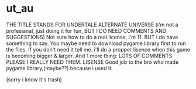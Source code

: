 # ut_au
THE TITLE STANDS FOR UNDERTALE ALTERNATE UNIVERSE
(i'm not a profesianal, just doing it for fun, BUT I DO NEED COMMENTS AND SUGGESTIONS)
Not sure how to do a real license, i'm 11. BUT i do have something to say. You maybe need to download pygame library first to run the files. If you don't need it tell me. i'll do a propper lisence
when this game is becoming bigger & larger. And 1 more thing: LOTS OF COMMENTS PLEASE I REALLY NEED THEM. 
LISENSE
Good job to the bro who made pygame library,(maybe??) because i used it.

(sorry i know it's trash)
